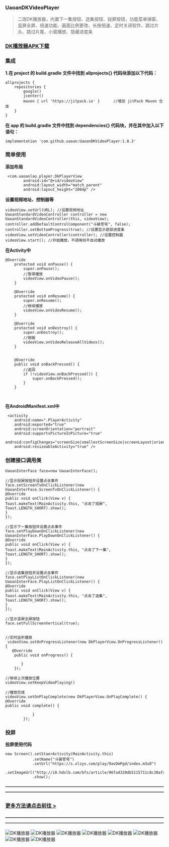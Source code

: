 

### UaoanDKVideoPlayer

> 二改DK播放器，内置下一集按钮、选集按钮、投屏按钮，功能菜单弹窗、竖屏全屏、倍速功能、画面比例更改、长按倍速、定时关闭软件、跳过片头、跳过片尾、小窗播放、隐藏进度条



###  [DK播放器APK下载](https://github.com/uaoan/UaoanDKVideoPlayer/releases/download/1.0.0/app-release.apk)




### 集成
**1.在 project 的 build.gradle 文件中找到 allprojects{} 代码块添加以下代码：**

```
allprojects {
    repositories {
        google()
        jcenter()
        maven { url 'https://jitpack.io' }      //增加 jitPack Maven 仓库
    }
}
```
**在 app 的 build.gradle 文件中找到 dependencies{} 代码块，并在其中加入以下语句：**

```
implementation 'com.github.uaoan:UaoanDKVideoPlayer:1.0.3'
```



###  **简单使用**

**添加布局**

```
 <com.uaoanlao.player.DkPlayerView
        android:id="@+id/videoView"
        android:layout_width="match_parent"
        android:layout_height="200dp" />
```

**设置视频地址、控制器等**

```
videoView.setUrl(URL); //设置视频地址
UaoanStandardVideoController controller = new UaoanStandardVideoController(this, videoView);
controller.addDefaultControlComponent("斗破苍穹", false);
controller.setBottomProgress(true); //设置显示底部进度条
videoView.setVideoController(controller); //设置控制器
videoView.start(); //开始播放，不调用则不自动播放
```

**在Activity中**


```
@Override
    protected void onPause() {
        super.onPause();
        //暂停播放
        videoView.onVideoPause();
    }

    @Override
    protected void onResume() {
        super.onResume();
        //继续播放
        videoView.onVideoResume();
    }

    @Override
    protected void onDestroy() {
        super.onDestroy();
        //销毁
        videoView.onVideoReleaseAllVideos();
    }


    @Override
    public void onBackPressed() {
        //返回
        if (!videoView.onBackPressed()) {
            super.onBackPressed();
        }
    }

   
```

**在AndroidManifest.xml中**


```
 <activity
    android:name=".PlayerActivity"
    android:exported="true"
    android:screenOrientation="portrait"
    android:supportsPictureInPicture="true"
    android:configChanges="screenSize|smallestScreenSize|screenLayout|orientation"
    android:resizeableActivity="true" />
```




### 创建接口调用类

```
UaoanInterFace face=new UaoanInterFace();

//显示投屏按钮并设置点击事件
face.setScreenTvOnClickListener(new UaoanInterFace.ScreenTvOnClickListener() {
@Override
public void onClick(View v) {
Toast.makeText(MainActivity.this, "点击了投屏", Toast.LENGTH_SHORT).show();
}
});

//显示下一集按钮并设置点击事件
face.setPlayDownOnClickListener(new UaoanInterFace.PlayDownOnClickListener() {
@Override
public void onClick(View v) {
Toast.makeText(MainActivity.this, "点击了下一集", Toast.LENGTH_SHORT).show();
}
});

//显示选集按钮并设置点击事件
face.setPlayListOnClickListener(new UaoanInterFace.PlayListOnClickListener() {
@Override
public void onClick(View v) {
Toast.makeText(MainActivity.this, "点击了选集", Toast.LENGTH_SHORT).show();
}
});

//显示竖屏全屏按钮
face.setFullScreenVertical(true);

```


```

//实时监听播放
 videoView.setOnProgressListener(new DkPlayerView.OnProgressListener() {
   @Override
    public void onProgress() {

       }
    });

//继续上次播放位置
videoView.setKeepVideoPlaying()

//播放完成
videoView.setOnPlayComplete(new DkPlayerView.OnPlayComplete() {
@Override
public void complete() {

            }
        });
```

### 投屏
**投屏使用代码**


```
new Screen().setStaerActivity(MainActivity.this)
            .setName("斗破苍穹") 
            .setUrl("https://s.xlzys.com/play/9avDmPgd/index.m3u8")
            .setImageUrl("http://i0.hdslb.com/bfs/article/96fa4320db5115711c8c30afaff936910595d336.png")
            .show();
```

**————————————————————————————————————————————————————————————————————————**


### [更多方法请点击前往 >](https://github.com/Doikki/DKVideoPlayer/wiki/API)


**————————————————————————————————————————————————————————————————————————**



![DK播放器](tu1.jpg)
![DK播放器](tu2.jpg)
![DK播放器](tu3.jpg)
![DK播放器](tu4.jpg)
![DK播放器](tu5.jpg)
![DK播放器](tu6.jpg)
![DK播放器](tu7.jpg)
![DK播放器](tu8.jpg)
